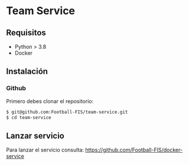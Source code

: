 # Team Service

## Requisitos
- Python > 3.8
- Docker

## Instalación

### Github
Primero debes clonar el repositorio:

```sh
$ git@github.com:Football-FIS/team-service.git
$ cd team-service
```

## Lanzar servicio
Para lanzar el servicio consulta: https://github.com/Football-FIS/docker-service
